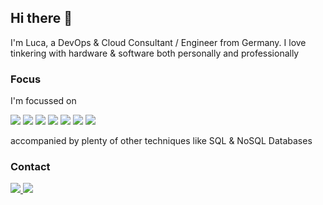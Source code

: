 ## Hi there 👋
I'm Luca, a DevOps & Cloud Consultant / Engineer from Germany. I love tinkering with hardware & software both personally and professionally 

### Focus
I'm focussed on

![](https://img.shields.io/badge/Kubernetes-%23326ce5.svg?style=for-the-badge&logo=kubernetes&logoColor=white)
![](https://img.shields.io/badge/Linux-%23111111.svg?style=for-the-badge&logo=linux&logoColor=white)
![](https://img.shields.io/badge/GitLab-%23FC6D27.svg?style=for-the-badge&logo=gitlab&logoColor=white)
![](https://img.shields.io/badge/Java/Kotlin-%23f89820.svg?style=for-the-badge&logo=java&logoColor=white)
![](https://img.shields.io/badge/Go-%2329BEB0.svg?style=for-the-badge&logo=go&logoColor=white)
![](https://img.shields.io/badge/Rust-%23281C1C.svg?style=for-the-badge&logo=rust&logoColor=white)
![](https://img.shields.io/badge/node.js-%2343853D.svg?style=for-the-badge&logo=node.js&logoColor=white)

accompanied by plenty of other techniques like SQL & NoSQL Databases

### Contact
[![](https://img.shields.io/badge/LucaDev-%232E64BC.svg?style=for-the-badge&logo=discord&logoColor=white)
](https://discordapp.com/users/LucaDev) [![](https://img.shields.io/badge/LinkedIn-%232E64BC.svg?style=for-the-badge&logo=linkedin&logoColor=white)
](https://www.linkedin.com/in/luca-kroeger/)
